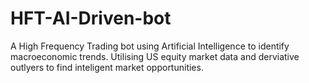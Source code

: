 # HFT-AI-Driven-bot
A High Frequency Trading bot using Artificial Intelligence to identify macroeconomic trends. 
Utilising US equity market data and derviative outlyers to find inteligent market opportunities.
